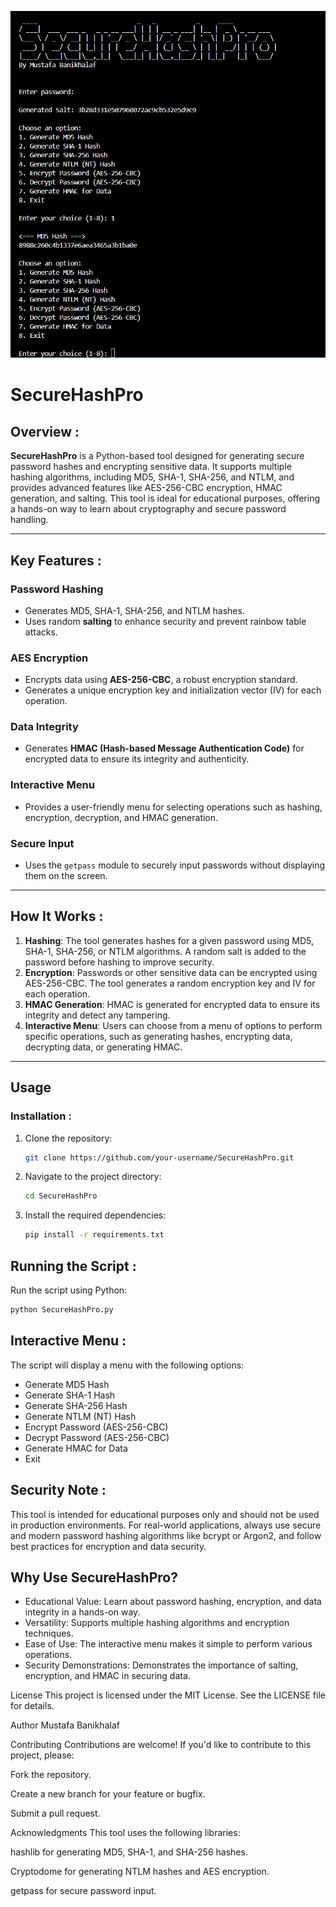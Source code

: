 ![Header Image](SecureHashPro1.png)

# SecureHashPro

## Overview :

**SecureHashPro** is a Python-based tool designed for generating secure password hashes and encrypting sensitive data. It supports multiple hashing algorithms, including MD5, SHA-1, SHA-256, and NTLM, and provides advanced features like AES-256-CBC encryption, HMAC generation, and salting. This tool is ideal for educational purposes, offering a hands-on way to learn about cryptography and secure password handling.

---

## Key Features :

### Password Hashing
- Generates MD5, SHA-1, SHA-256, and NTLM hashes.
- Uses random **salting** to enhance security and prevent rainbow table attacks.

### AES Encryption
- Encrypts data using **AES-256-CBC**, a robust encryption standard.
- Generates a unique encryption key and initialization vector (IV) for each operation.

### Data Integrity
- Generates **HMAC (Hash-based Message Authentication Code)** for encrypted data to ensure its integrity and authenticity.

### Interactive Menu
- Provides a user-friendly menu for selecting operations such as hashing, encryption, decryption, and HMAC generation.

### Secure Input
- Uses the `getpass` module to securely input passwords without displaying them on the screen.

---

## How It Works :

1. **Hashing**: The tool generates hashes for a given password using MD5, SHA-1, SHA-256, or NTLM algorithms. A random salt is added to the password before hashing to improve security.
2. **Encryption**: Passwords or other sensitive data can be encrypted using AES-256-CBC. The tool generates a random encryption key and IV for each operation.
3. **HMAC Generation**: HMAC is generated for encrypted data to ensure its integrity and detect any tampering.
4. **Interactive Menu**: Users can choose from a menu of options to perform specific operations, such as generating hashes, encrypting data, decrypting data, or generating HMAC.

---

## Usage

### Installation :

1. Clone the repository:
   ```bash
   git clone https://github.com/your-username/SecureHashPro.git
   ```
2. Navigate to the project directory:
   ```bash
   cd SecureHashPro
   ```
3. Install the required dependencies:
   ```bash
   pip install -r requirements.txt
   ```

## Running the Script :

Run the script using Python:
```bash
python SecureHashPro.py
```

## Interactive Menu : 

The script will display a menu with the following options:

- Generate MD5 Hash
- Generate SHA-1 Hash
- Generate SHA-256 Hash
- Generate NTLM (NT) Hash
- Encrypt Password (AES-256-CBC)
- Decrypt Password (AES-256-CBC)
- Generate HMAC for Data
- Exit

## Security Note :

This tool is intended for educational purposes only and should not be used in production environments. For real-world applications, always use secure and modern password hashing algorithms like bcrypt or Argon2, and follow best practices for encryption and data security.

## Why Use SecureHashPro?

- Educational Value: Learn about password hashing, encryption, and data integrity in a hands-on way.
- Versatility: Supports multiple hashing algorithms and encryption techniques.
- Ease of Use: The interactive menu makes it simple to perform various operations.
- Security Demonstrations: Demonstrates the importance of salting, encryption, and HMAC in securing data.

License
This project is licensed under the MIT License. See the LICENSE file for details.

Author
Mustafa Banikhalaf

Contributing
Contributions are welcome! If you'd like to contribute to this project, please:

Fork the repository.

Create a new branch for your feature or bugfix.

Submit a pull request.

Acknowledgments
This tool uses the following libraries:

hashlib for generating MD5, SHA-1, and SHA-256 hashes.

Cryptodome for generating NTLM hashes and AES encryption.

getpass for secure password input.

